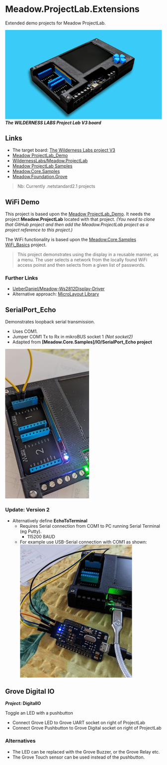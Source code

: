 # Meadow.ProjectLab.Extensions

Extended demo projects for Meadow ProjectLab.

![The board](./theboard.png)  
**_The WILDERNESS LABS Project Lab V3 board_**

## Links
- The target board:  [The Wilderness Labs project V3](https://store.wildernesslabs.co/collections/frontpage/products/project-lab-board)
- [Meadow ProjectLab_Demo](https://github.com/WildernessLabs/Meadow.ProjectLab/tree/main/Source/)
- [WildernessLabs/Meadow.ProjectLab](https://github.com/WildernessLabs/Meadow.ProjectLab)
- [Meadow ProjectLab Samples](https://github.com/WildernessLabs/Meadow.ProjectLab.Samples)
- [Meadow.Core.Samples](https://github.com/WildernessLabs/Meadow.Core.Samples)
- [Meadow.Foundation.Grove](https://github.com/WildernessLabs/Meadow.Foundation.Grove)

> Nb: Currently .netstandard2.1 projects

## WiFi Demo

This project is based upon the [Meadow ProjectLab_Demo](https://github.com/WildernessLabs/Meadow.ProjectLab/tree/main/Source/). It needs the project **Meadow.ProjectLab** located with that project. _(You need to clone that GitHub project and then add the Meadow.ProjectLab project as a project reference to this project.)_ 

The WiFi functionality is based upon the [Meadow.Core.Samples WiFi_Basics](https://github.com/WildernessLabs/Meadow.Core.Samples/tree/main/Source/Network/WiFi_Basics/CS) project. 
> This project demonstrates using the display in a reusable manner, as a menu. The user selects a network from the locally found WiFi access poinst and then selects from a given list of passwords.

### Further Links
- [UeberDaniel/Meadow-Ws2812Display-Driver](https://github.com/UeberDaniel/Meadow-Ws2812Display-Driver)
- Alternative approach: [MicroLayout Library](http://developer.wildernesslabs.co/Meadow/Meadow.Foundation/Libraries_and_Frameworks/MicroLayout/)

## SerialPort_Echo

Demonstrates loopback serial transmission.  
- Uses COM1. 
- Jumper COM1 Tx to Rx in mikroBUS socket 1 _(Not socket2)_
- Adapted from **[Meadow.Core.Samples]/IO/SerialPort_Echo project**

![COM1 Jumpered](./com1jumper.jpg)

### Update: Version 2

- Alternatively define **EchoToTerminal**
  - Requires Serial connection from COM1 to PC running Serial Terminal (eg Putty).
    - 115200 BAUD
  - For example use USB-Serial connection with COM1 as shown:  
![COM1 USB-Serial](./usbserial.jpg)

## Grove Digital IO

***Project:* DigitalIO**  

Toggle an LED with a pushbutton
- Connect Grove LED to Grove UART socket on right of ProjectLab
- Connect Grove Pushbutton to Grove Digital socket on right of ProjectLab

### Alternatives
- The LED can be replaced with the Grove Buzzer, or the Grove Relay etc.
- The Grove Touch sensor can be used instead of the pushbutton.





